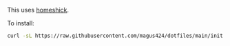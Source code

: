 This uses [homeshick](https://github.com/andsens/homeshick).

To install:

```bash
curl -sL https://raw.githubusercontent.com/magus424/dotfiles/main/init.sh | bash
```
